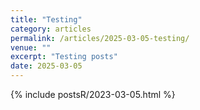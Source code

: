 ```yaml
---
title: "Testing"
category: articles
permalink: /articles/2025-03-05-testing/
venue: ""
excerpt: "Testing posts"
date: 2025-03-05
---
```


{% include postsR/2023-03-05.html %}

